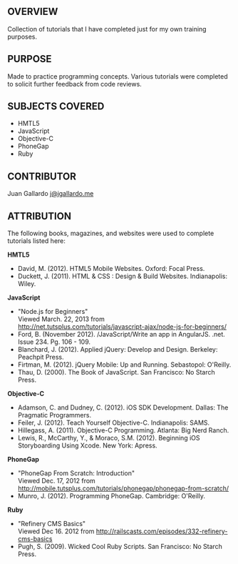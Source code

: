OVERVIEW
------------------
Collection of tutorials that I have completed just for my own training purposes. 


PURPOSE
------------------
Made to practice programming concepts. Various tutorials were completed to solicit further feedback from code reviews. 


SUBJECTS COVERED
------------------
* HMTL5
* JavaScript
* Objective-C
* PhoneGap
* Ruby


CONTRIBUTOR
------------------
Juan Gallardo j@jgallardo.me


ATTRIBUTION
------------------
The following books, magazines, and websites were used to complete tutorials listed here:

__HMTL5__
+ David, M. (2012). HTML5 Mobile Websites. Oxford: Focal Press.
+ Duckett, J. (2011). HTML & CSS : Design & Build Websites. Indianapolis: Wiley. 

__JavaScript__
+ "Node.js for Beginners"<br />
Viewed March. 22, 2013 from http://net.tutsplus.com/tutorials/javascript-ajax/node-js-for-beginners/
+ Ford, B. (November 2012). /JavaScript/Write an app in AngularJS. .net. Issue 234. Pg. 106 - 109.
+ Blanchard, J. (2012). Applied jQuery: Develop and Design. Berkeley: Peachpit Press.
+ Firtman, M. (2012). jQuery Mobile: Up and Running. Sebastopol: O'Reilly.
+ Thau, D. (2000). The Book of JavaScript. San Francisco: No Starch Press. 

__Objective-C__
+ Adamson, C. and Dudney, C. (2012). iOS SDK Development. Dallas: The Pragmatic Programmers. 
+ Feiler, J. (2012). Teach Yourself Objective-C. Indianapolis: SAMS. 
+ Hillegass, A. (2011). Objective-C Programming. Atlanta: Big Nerd Ranch.
+ Lewis, R., McCarthy, Y., & Moraco, S.M. (2012). Beginning iOS Storyboarding Using Xcode. New York: Apress.

__PhoneGap__ 
+ "PhoneGap From Scratch: Introduction"<br />
Viewed Dec. 17, 2012 from http://mobile.tutsplus.com/tutorials/phonegap/phonegap-from-scratch/
+ Munro, J. (2012). Programming PhoneGap. Cambridge: O'Reilly.

__Ruby__
+ "Refinery CMS Basics"<br />
Viewed Dec 16. 2012 from http://railscasts.com/episodes/332-refinery-cms-basics
+ Pugh, S. (2009). Wicked Cool Ruby Scripts. San Francisco: No Starch Press. 

